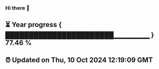 ### Hi there 👋
⏳ Year progress { ███████████████████████▁▁▁▁▁▁▁ } 77.46 %
---
⏰ Updated on Thu, 10 Oct 2024 12:19:09 GMT
---
